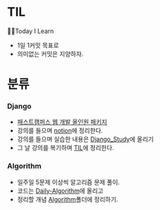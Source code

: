 # TIL
🏃‍♂️Today I Learn
- 1일 1커밋 목표로
- 의미없는 커밋은 지양하자.

# 분류
### Django
- [패스트캠퍼스 웹 개발 올인원 패키지](https://www.fastcampus.co.kr/dev_online_pyweb)
- 강의를 들으며 [notion](https://www.notion.so/Django-efbccbcff85f4d1bb0d32299cdb49ca4)에 정리한다.
- 강의를 들으며 실습한 내용은 [Django_Study](https://github.com/youngDaLee/Django_Study)에 올리기
- 그 날 강의를 복기하며 [TIL](./Django)에 정리한다.   
     

### Algorithm
- 일주일 5문제 이상씩 알고리즘 문제 풀이.
- 코드는 [Daily-Algorithm](https://github.com/youngDaLee/Daily-Algorithm)에 올리고
- 정리할 개념 [Algorithm](./Algorithm)폴더에 정리하기.